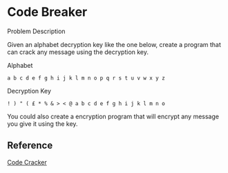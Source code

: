 # Code Breaker

Problem Description

Given an alphabet decryption key like the one below, create a program that can crack any message using the decryption key.

Alphabet

`a b c d e f g h i j k l m n o p q r s t u v w x y z`

Decryption Key

`! ) " ( £ * % & > < @ a b c d e f g h i j k l m n o`

You could also create a encryption program that will encrypt any message you give it using the key.


## Reference

[Code Cracker](https://codingdojo.org/kata/CodeCracker/)
